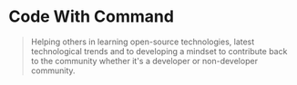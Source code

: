 # Code With Command
> Helping others in learning open-source technologies, latest technological trends and to developing a mindset to contribute back to the community whether it's a developer or non-developer community.
